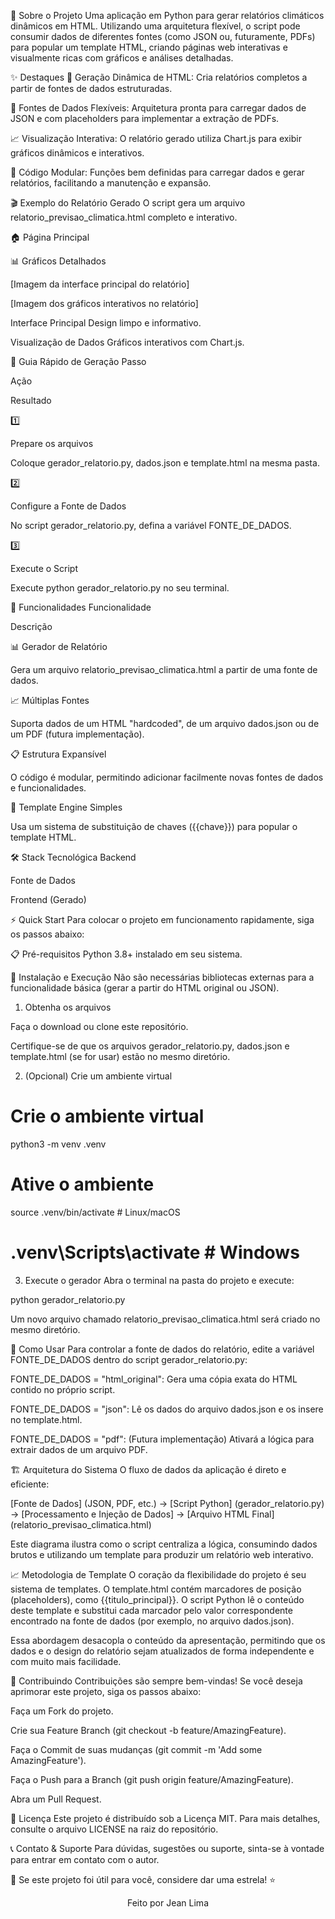 🎯 Sobre o Projeto
Uma aplicação em Python para gerar relatórios climáticos dinâmicos em HTML. Utilizando uma arquitetura flexível, o script pode consumir dados de diferentes fontes (como JSON ou, futuramente, PDFs) para popular um template HTML, criando páginas web interativas e visualmente ricas com gráficos e análises detalhadas.

✨ Destaques
🔮 Geração Dinâmica de HTML: Cria relatórios completos a partir de fontes de dados estruturadas.

🔌 Fontes de Dados Flexíveis: Arquitetura pronta para carregar dados de JSON e com placeholders para implementar a extração de PDFs.

📈 Visualização Interativa: O relatório gerado utiliza Chart.js para exibir gráficos dinâmicos e interativos.

🧱 Código Modular: Funções bem definidas para carregar dados e gerar relatórios, facilitando a manutenção e expansão.

🎬 Exemplo do Relatório Gerado
O script gera um arquivo relatorio_previsao_climatica.html completo e interativo.

🏠 Página Principal

📊 Gráficos Detalhados

[Imagem da interface principal do relatório]

[Imagem dos gráficos interativos no relatório]

Interface Principal 
 Design limpo e informativo.

Visualização de Dados 
 Gráficos interativos com Chart.js.

🎯 Guia Rápido de Geração
Passo

Ação

Resultado

1️⃣

Prepare os arquivos

Coloque gerador_relatorio.py, dados.json e template.html na mesma pasta.

2️⃣

Configure a Fonte de Dados

No script gerador_relatorio.py, defina a variável FONTE_DE_DADOS.

3️⃣

Execute o Script

Execute python gerador_relatorio.py no seu terminal.

🚀 Funcionalidades
Funcionalidade

Descrição

📊 Gerador de Relatório

Gera um arquivo relatorio_previsao_climatica.html a partir de uma fonte de dados.

📈 Múltiplas Fontes

Suporta dados de um HTML "hardcoded", de um arquivo dados.json ou de um PDF (futura implementação).

📋 Estrutura Expansível

O código é modular, permitindo adicionar facilmente novas fontes de dados e funcionalidades.

🎨 Template Engine Simples

Usa um sistema de substituição de chaves ({{chave}}) para popular o template HTML.

🛠️ Stack Tecnológica
Backend

Fonte de Dados

Frontend (Gerado)

⚡ Quick Start
Para colocar o projeto em funcionamento rapidamente, siga os passos abaixo:

📋 Pré-requisitos
Python 3.8+ instalado em seu sistema.

🚀 Instalação e Execução
Não são necessárias bibliotecas externas para a funcionalidade básica (gerar a partir do HTML original ou JSON).

1. Obtenha os arquivos

Faça o download ou clone este repositório.

Certifique-se de que os arquivos gerador_relatorio.py, dados.json e template.html (se for usar) estão no mesmo diretório.

2. (Opcional) Crie um ambiente virtual

# Crie o ambiente virtual
python3 -m venv .venv
# Ative o ambiente
source .venv/bin/activate  # Linux/macOS
# .venv\Scripts\activate    # Windows

3. Execute o gerador
Abra o terminal na pasta do projeto e execute:

python gerador_relatorio.py

Um novo arquivo chamado relatorio_previsao_climatica.html será criado no mesmo diretório.

📱 Como Usar
Para controlar a fonte de dados do relatório, edite a variável FONTE_DE_DADOS dentro do script gerador_relatorio.py:

FONTE_DE_DADOS = "html_original": Gera uma cópia exata do HTML contido no próprio script.

FONTE_DE_DADOS = "json": Lê os dados do arquivo dados.json e os insere no template.html.

FONTE_DE_DADOS = "pdf": (Futura implementação) Ativará a lógica para extrair dados de um arquivo PDF.

🏗️ Arquitetura do Sistema
O fluxo de dados da aplicação é direto e eficiente:

[Fonte de Dados] (JSON, PDF, etc.) → [Script Python] (gerador_relatorio.py) → [Processamento e Injeção de Dados] → [Arquivo HTML Final] (relatorio_previsao_climatica.html)

Este diagrama ilustra como o script centraliza a lógica, consumindo dados brutos e utilizando um template para produzir um relatório web interativo.

📈 Metodologia de Template
O coração da flexibilidade do projeto é seu sistema de templates. O template.html contém marcadores de posição (placeholders), como {{titulo_principal}}. O script Python lê o conteúdo deste template e substitui cada marcador pelo valor correspondente encontrado na fonte de dados (por exemplo, no arquivo dados.json).

Essa abordagem desacopla o conteúdo da apresentação, permitindo que os dados e o design do relatório sejam atualizados de forma independente e com muito mais facilidade.

🤝 Contribuindo
Contribuições são sempre bem-vindas! Se você deseja aprimorar este projeto, siga os passos abaixo:

Faça um Fork do projeto.

Crie sua Feature Branch (git checkout -b feature/AmazingFeature).

Faça o Commit de suas mudanças (git commit -m 'Add some AmazingFeature').

Faça o Push para a Branch (git push origin feature/AmazingFeature).

Abra um Pull Request.

📄 Licença
Este projeto é distribuído sob a Licença MIT. Para mais detalhes, consulte o arquivo LICENSE na raiz do repositório.

📞 Contato & Suporte
Para dúvidas, sugestões ou suporte, sinta-se à vontade para entrar em contato com o autor.

🌟 Se este projeto foi útil para você, considere dar uma estrela! ⭐

<p align="center">
Feito por Jean Lima
</p>

